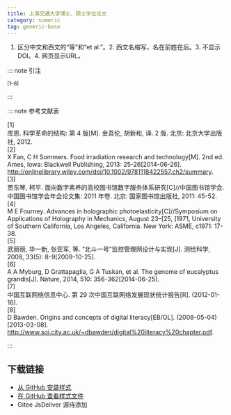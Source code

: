 ```yaml
--- 
title: 上海交通大学博士、硕士学位论文 
category: numeric 
tag: generic-base 
--- 
```


<!-- 此文件由脚本自动生成，请勿手动修改！ -->  

1. 区分中文和西文的“等”和“et al.”。2. 西文名缩写，名在前姓在后。3. 不显示 DOI。4. 网页显示URL。  

::: note 引注  

<sup>[1–8]</sup>  

:::  

::: note 参考文献表  

<div class="csl-bib-body">
  <div class="csl-entry second-field-align-flush hangingindent-false"> 
    <div class="csl-left-margin">[1]</div><div class="csl-right-inline">库恩. 科学革命的结构: 第 4 版[M]. 金吾伦, 胡新和, 译. 2 版. 北京: 北京大学出版社, 2012.</div>
   </div>
  <div class="csl-entry second-field-align-flush hangingindent-false"> 
    <div class="csl-left-margin">[2]</div><div class="csl-right-inline">X Fan, C H Sommers. Food irradiation research and technology[M]. 2nd ed. Ames, Iowa: Blackwell Publishing, 2013: 25-26[2014-06-26]. <a href="http://onlinelibrary.wiley.com/doi/10.1002/9781118422557.ch2/summary">http://onlinelibrary.wiley.com/doi/10.1002/9781118422557.ch2/summary</a>.</div>
   </div>
  <div class="csl-entry second-field-align-flush hangingindent-false"> 
    <div class="csl-left-margin">[3]</div><div class="csl-right-inline">贾东琴, 柯平. 面向数字素养的高校图书馆数字服务体系研究[C]//中国图书馆学会. 中国图书馆学会年会论文集: 2011 年卷. 北京: 国家图书馆出版社, 2011: 45-52.</div>
   </div>
  <div class="csl-entry second-field-align-flush hangingindent-false"> 
    <div class="csl-left-margin">[4]</div><div class="csl-right-inline">M E Fourney. Advances in holographic photoelasticity[C]//Symposium on Applications of Holography in Mechanics, August 23–[25, ]1971, University of Southern California, Los Angeles, California. New York: ASME, c1971: 17-38.</div>
   </div>
  <div class="csl-entry second-field-align-flush hangingindent-false"> 
    <div class="csl-left-margin">[5]</div><div class="csl-right-inline">武丽丽, 华一新, 张亚军, 等. “北斗一号”监控管理网设计与实现[J]. 测绘科学, 2008, 33(5): 8-9[2009-10-25].</div>
   </div>
  <div class="csl-entry second-field-align-flush hangingindent-false"> 
    <div class="csl-left-margin">[6]</div><div class="csl-right-inline">A A Myburg, D Grattapaglia, G A Tuskan, et al. The genome of eucalyptus grandis[J]. Nature, 2014, 510: 356-362[2014-06-25].</div>
   </div>
  <div class="csl-entry second-field-align-flush hangingindent-false"> 
    <div class="csl-left-margin">[7]</div><div class="csl-right-inline">中国互联网络信息中心. 第 29 次中国互联网络发展现状统计报告[R]. (2012-01-16).</div>
   </div>
  <div class="csl-entry second-field-align-flush hangingindent-false"> 
    <div class="csl-left-margin">[8]</div><div class="csl-right-inline">D Bawden. Origins and concepts of digital literacy[EB/OL]. (2008-05-04)[2013-03-08]. <a href="http://www.soi.city.ac.uk/~dbawden/digital%20literacy%20chapter.pdf">http://www.soi.city.ac.uk/~dbawden/digital%20literacy%20chapter.pdf</a>.</div>
   </div>
</div>
  

:::  

<!-- more -->  

## 下载链接  

- [从 GitHub 安装样式](https://github.com/zotero-cn/styles/./raw/main/src/shanghai-jiao-tong-university-thesis/shanghai-jiao-tong-university-thesis.csl)  
- [在 GitHub 查看样式文件](https://github.com/zotero-cn/styles/./tree/main/src/shanghai-jiao-tong-university-thesis/shanghai-jiao-tong-university-thesis.csl)  
- Gitee JsDeliver 源待添加  
